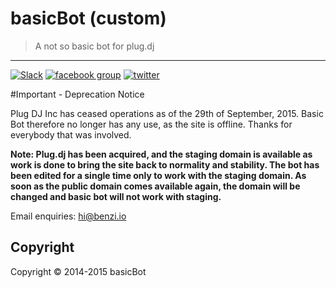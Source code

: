 # basicBot (custom)
> A not so basic bot for plug.dj

---

[![Slack](https://basicbot.herokuapp.com/badge.svg)](https://basicbot.herokuapp.com/) [![facebook group](https://rawgit.com/basicBot/source/master/assets/facebook-group-badge.svg)](https://facebook.com/groups/basicBot) [![twitter](https://rawgit.com/basicBot/source/master/assets/twitter-badge.svg)](https://twitter.com/bscbt)

#Important - Deprecation Notice

Plug DJ Inc has ceased operations as of the 29th of September, 2015. Basic Bot therefore no longer has any use, as the site is offline. Thanks for everybody that was involved.

__Note: Plug.dj has been acquired, and the staging domain is available as work is done to bring the site back to normality and stability. The bot has been edited for a single time only to work with the staging domain. As soon as the public domain comes available again, the domain will be changed and basic bot will not work with staging.__

Email enquiries: [hi@benzi.io](mailto:hi@benzi.io)


Copyright
---------
Copyright &copy; 2014-2015 basicBot